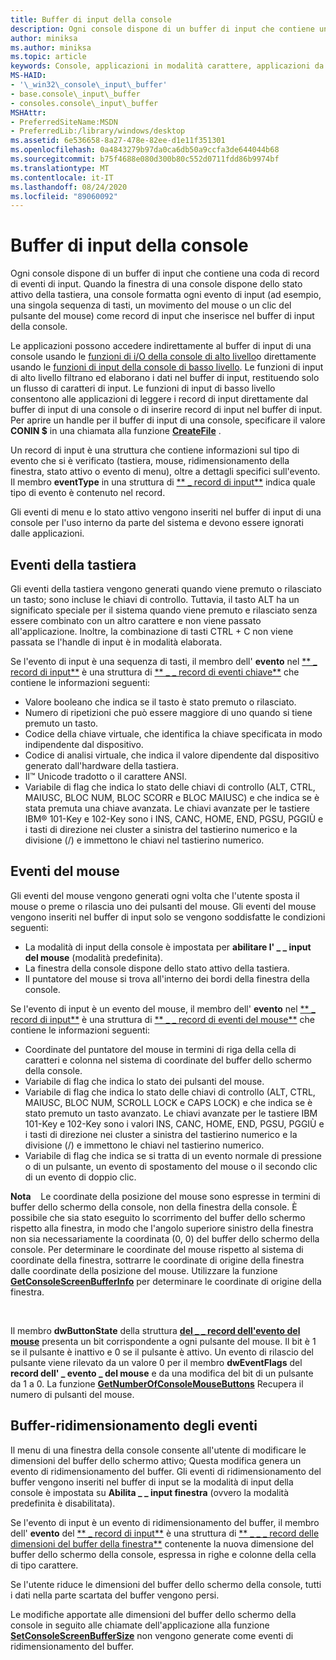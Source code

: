 ```yaml
---
title: Buffer di input della console
description: Ogni console dispone di un buffer di input che contiene una coda di record di eventi di input.
author: miniksa
ms.author: miniksa
ms.topic: article
keywords: Console, applicazioni in modalità carattere, applicazioni da riga di comando, applicazioni Terminal, API console
MS-HAID:
- '\_win32\_console\_input\_buffer'
- base.console\_input\_buffer
- consoles.console\_input\_buffer
MSHAttr:
- PreferredSiteName:MSDN
- PreferredLib:/library/windows/desktop
ms.assetid: 6e536658-8a27-478e-82ee-d1e11f351301
ms.openlocfilehash: 0a4843279b97da0ca6db50a9ccfa3de644044b68
ms.sourcegitcommit: b75f4688e080d300b80c552d0711fdd86b9974bf
ms.translationtype: MT
ms.contentlocale: it-IT
ms.lasthandoff: 08/24/2020
ms.locfileid: "89060092"
---
```

# <a name="console-input-buffer"></a>Buffer di input della console


Ogni console dispone di un buffer di input che contiene una coda di record di eventi di input. Quando la finestra di una console dispone dello stato attivo della tastiera, una console formatta ogni evento di input (ad esempio, una singola sequenza di tasti, un movimento del mouse o un clic del pulsante del mouse) come record di input che inserisce nel buffer di input della console.

Le applicazioni possono accedere indirettamente al buffer di input di una console usando le [funzioni di i/O della console di alto livello](high-level-console-input-and-output-functions.md)o direttamente usando le [funzioni di input della console di basso livello](low-level-console-input-functions.md). Le funzioni di input di alto livello filtrano ed elaborano i dati nel buffer di input, restituendo solo un flusso di caratteri di input. Le funzioni di input di basso livello consentono alle applicazioni di leggere i record di input direttamente dal buffer di input di una console o di inserire record di input nel buffer di input. Per aprire un handle per il buffer di input di una console, specificare il valore **CONIN $** in una chiamata alla funzione [**CreateFile**](https://msdn.microsoft.com/library/windows/desktop/aa363858) .

Un record di input è una struttura che contiene informazioni sul tipo di evento che si è verificato (tastiera, mouse, ridimensionamento della finestra, stato attivo o evento di menu), oltre a dettagli specifici sull'evento. Il membro **eventType** in una struttura di [** \_ record di input**](input-record-str.md) indica quale tipo di evento è contenuto nel record.

Gli eventi di menu e lo stato attivo vengono inseriti nel buffer di input di una console per l'uso interno da parte del sistema e devono essere ignorati dalle applicazioni.

## <a name="span-idkeyboard_eventsspanspan-idkeyboard_eventsspanspan-idkeyboard_eventsspankeyboard-events"></a><span id="Keyboard_Events"></span><span id="keyboard_events"></span><span id="KEYBOARD_EVENTS"></span>Eventi della tastiera


Gli eventi della tastiera vengono generati quando viene premuto o rilasciato un tasto; sono incluse le chiavi di controllo. Tuttavia, il tasto ALT ha un significato speciale per il sistema quando viene premuto e rilasciato senza essere combinato con un altro carattere e non viene passato all'applicazione. Inoltre, la combinazione di tasti CTRL + C non viene passata se l'handle di input è in modalità elaborata.

Se l'evento di input è una sequenza di tasti, il membro dell' **evento** nel [** \_ record di input**](input-record-str.md) è una struttura di [** \_ \_ record di eventi chiave**](key-event-record-str.md) che contiene le informazioni seguenti:

- Valore booleano che indica se il tasto è stato premuto o rilasciato.
- Numero di ripetizioni che può essere maggiore di uno quando si tiene premuto un tasto.
- Codice della chiave virtuale, che identifica la chiave specificata in modo indipendente dal dispositivo.
- Codice di analisi virtuale, che indica il valore dipendente dal dispositivo generato dall'hardware della tastiera.
- Il™ Unicode tradotto o il carattere ANSI.
- Variabile di flag che indica lo stato delle chiavi di controllo (ALT, CTRL, MAIUSC, BLOC NUM, BLOC SCORR e BLOC MAIUSC) e che indica se è stata premuta una chiave avanzata. Le chiavi avanzate per le tastiere IBM® 101-Key e 102-Key sono i INS, CANC, HOME, END, PGSU, PGGIÙ e i tasti di direzione nei cluster a sinistra del tastierino numerico e la divisione (/) e immettono le chiavi nel tastierino numerico.

## <a name="span-idmouse_eventsspanspan-idmouse_eventsspanspan-idmouse_eventsspanmouse-events"></a><span id="Mouse_Events"></span><span id="mouse_events"></span><span id="MOUSE_EVENTS"></span>Eventi del mouse


Gli eventi del mouse vengono generati ogni volta che l'utente sposta il mouse o preme o rilascia uno dei pulsanti del mouse. Gli eventi del mouse vengono inseriti nel buffer di input solo se vengono soddisfatte le condizioni seguenti:

- La modalità di input della console è impostata per **abilitare l' \_ \_ input del mouse** (modalità predefinita).
- La finestra della console dispone dello stato attivo della tastiera.
- Il puntatore del mouse si trova all'interno dei bordi della finestra della console.

Se l'evento di input è un evento del mouse, il membro dell' **evento** nel [** \_ record di input**](input-record-str.md) è una struttura di [** \_ \_ record di eventi del mouse**](mouse-event-record-str.md) che contiene le informazioni seguenti:

- Coordinate del puntatore del mouse in termini di riga della cella di caratteri e colonna nel sistema di coordinate del buffer dello schermo della console.
- Variabile di flag che indica lo stato dei pulsanti del mouse.
- Variabile di flag che indica lo stato delle chiavi di controllo (ALT, CTRL, MAIUSC, BLOC NUM, SCROLL LOCK e CAPS LOCK) e che indica se è stato premuto un tasto avanzato. Le chiavi avanzate per le tastiere IBM 101-Key e 102-Key sono i valori INS, CANC, HOME, END, PGSU, PGGIÙ e i tasti di direzione nei cluster a sinistra del tastierino numerico e la divisione (/) e immettono le chiavi nel tastierino numerico.
- Variabile di flag che indica se si tratta di un evento normale di pressione o di un pulsante, un evento di spostamento del mouse o il secondo clic di un evento di doppio clic.

**Nota**    Le coordinate della posizione del mouse sono espresse in termini di buffer dello schermo della console, non della finestra della console. È possibile che sia stato eseguito lo scorrimento del buffer dello schermo rispetto alla finestra, in modo che l'angolo superiore sinistro della finestra non sia necessariamente la coordinata (0, 0) del buffer dello schermo della console. Per determinare le coordinate del mouse rispetto al sistema di coordinate della finestra, sottrarre le coordinate di origine della finestra dalle coordinate della posizione del mouse. Utilizzare la funzione [**GetConsoleScreenBufferInfo**](getconsolescreenbufferinfo.md) per determinare le coordinate di origine della finestra.

 

Il membro **dwButtonState** della struttura [**del \_ \_ record dell'evento del mouse**](mouse-event-record-str.md) presenta un bit corrispondente a ogni pulsante del mouse. Il bit è 1 se il pulsante è inattivo e 0 se il pulsante è attivo. Un evento di rilascio del pulsante viene rilevato da un valore 0 per il membro **dwEventFlags** del **record dell' \_ evento \_ del mouse** e da una modifica del bit di un pulsante da 1 a 0. La funzione [**GetNumberOfConsoleMouseButtons**](getnumberofconsolemousebuttons.md) Recupera il numero di pulsanti del mouse.

## <a name="span-idbuffer-resizing_eventsspanspan-idbuffer-resizing_eventsspanspan-idbuffer-resizing_eventsspanbuffer-resizing-events"></a><span id="Buffer-Resizing_Events"></span><span id="buffer-resizing_events"></span><span id="BUFFER-RESIZING_EVENTS"></span>Buffer-ridimensionamento degli eventi


Il menu di una finestra della console consente all'utente di modificare le dimensioni del buffer dello schermo attivo; Questa modifica genera un evento di ridimensionamento del buffer. Gli eventi di ridimensionamento del buffer vengono inseriti nel buffer di input se la modalità di input della console è impostata su **Abilita \_ \_ input finestra** (ovvero la modalità predefinita è disabilitata).

Se l'evento di input è un evento di ridimensionamento del buffer, il membro dell' **evento** del [** \_ record di input**](input-record-str.md) è una struttura di [** \_ \_ \_ record delle dimensioni del buffer della finestra**](window-buffer-size-record-str.md) contenente la nuova dimensione del buffer dello schermo della console, espressa in righe e colonne della cella di tipo carattere.

Se l'utente riduce le dimensioni del buffer dello schermo della console, tutti i dati nella parte scartata del buffer vengono persi.

Le modifiche apportate alle dimensioni del buffer dello schermo della console in seguito alle chiamate dell'applicazione alla funzione [**SetConsoleScreenBufferSize**](setconsolescreenbuffersize.md) non vengono generate come eventi di ridimensionamento del buffer.

 

 




